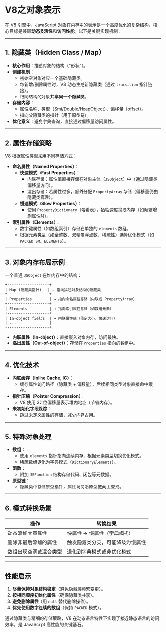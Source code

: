 # V8之对象表示

在 V8 引擎中，JavaScript 对象在内存中的表示是一个高度优化的复杂结构，核心目标是兼顾**动态灵活性**和**访问性能**。以下是关键实现机制：

---

## 1. **隐藏类（Hidden Class / Map）**

- **核心作用**：描述对象的结构（"形状"）。
- **创建机制**：
    - 初始空对象对应一个基础隐藏类。
    - 每新增/删除属性时，V8 动态生成新隐藏类（通过 `transition` 指针链接）。
    - 相同结构的对象**共享同一个隐藏类**。
- **存储内容**：
    - 属性名称、类型（Smi/Double/HeapObject）、偏移量（offset）。
    - 指向父隐藏类的指针（用于原型链）。
- **优化意义**：避免字典查询，直接通过偏移量访问属性。

---

## 2. **属性存储策略**

V8 根据属性类型采用不同存储方式：

- **命名属性（Named Properties）**：
    - **快速模式（Fast Properties）**：
        - 内联存储：属性值直接存储在对象主体（`JSObject`）中（通过隐藏类偏移量访问）。
        - 溢出存储：若属性过多，额外分配 `PropertyArray` 存储（偏移量仍由隐藏类管理）。
    - **慢速模式（Slow Properties）**：
        - 使用 `PropertyDictionary`（哈希表），牺牲速度换取内存（如频繁增删属性时）。
- **索引属性（Elements）**：
    - 数字键属性（如数组索引）存储在单独的 `elements` 数组。
    - 根据元素类型（如全整数、双精度浮点数、稀疏性）选择优化模式（如 `PACKED_SMI_ELEMENTS`）。

---

## 3. **对象内存布局示例**

一个普通 `JSObject` 在堆内存中的结构：

   ```plaintext
   +-------------------+
   | Map (隐藏类指针)   | → 指向描述对象结构的隐藏类
   +-------------------+
   | Properties        | → 指向命名属性存储（内联或 PropertyArray）
   +-------------------+
   | Elements          | → 指向索引属性存储（如数组元素）
   +-------------------+
   | In-object fields  | → 内联属性值（固定大小，快速访问）
   | ...               | 
   +-------------------+
   ```

- **内联属性（In-object）**：直接嵌入对象内存，访问最快。
- **溢出属性（Out-of-object）**：存储在 `Properties` 指向的数组中。

---

## 4. **优化技术**

- **内联缓存（Inline Cache, IC）**：
    - 缓存属性访问路径（隐藏类 + 偏移量），后续相同类型对象直接命中缓存。
- **指针压缩（Pointer Compression）**：
    - V8 使用 32 位偏移量表示堆内地址（节省内存）。
- **未初始化字段跟踪**：
    - 跳过未定义属性的存储，减少内存占用。

---

## 5. **特殊对象处理**

- **数组**：
    - 使用 `elements` 指针指向连续内存，根据元素类型切换优化模式。
    - 稀疏数组退化为字典模式（`DictionaryElements`）。
- **函数**：
    - 附加 `JSFunction` 结构存储代码、闭包等元数据。
- **原型链**：
    - 隐藏类中存储原型指针，属性访问沿原型链向上查找。

---

## 6. **模式转换场景**

| 操作          | 转换结果             |
|-------------|------------------|
| 动态添加大量属性    | 快属性 → 慢属性（字典模式）  |
| 删除非最后添加的属性  | 触发隐藏类分支，可能降级为慢属性 |
| 数组出现空洞或混合类型 | 退化到字典模式或非优化模式    |

---

## 性能启示

1. **尽量保持对象结构稳定**（避免隐藏类频繁变更）。
2. **按相同顺序初始化属性**（确保隐藏类共享）。
3. **避免删除属性**（用 `null` 替代删除操作）。
4. **优先使用数字连续的数组**（保持 `PACKED` 模式）。

通过隐藏类与精细的存储策略，V8 在动态语言特性下实现了接近静态语言的访问效率，是 JavaScript 高性能的关键基石。
